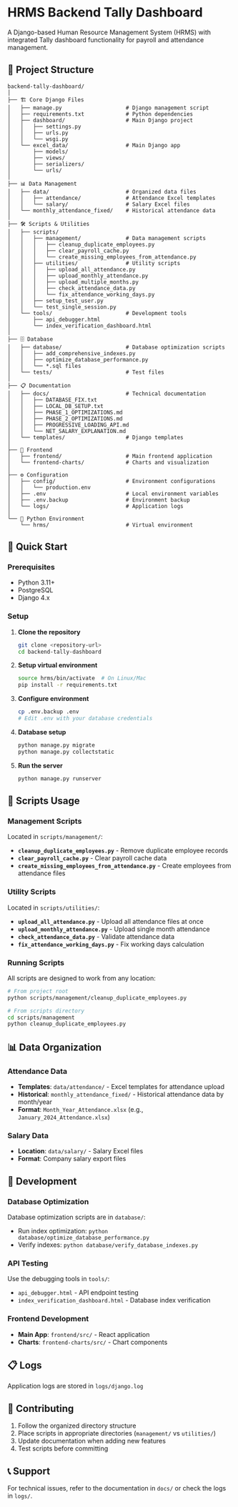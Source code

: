 # HRMS Backend Tally Dashboard

A Django-based Human Resource Management System (HRMS) with integrated Tally dashboard functionality for payroll and attendance management.

## 📁 Project Structure

```
backend-tally-dashboard/
│
├── 🏗️ Core Django Files
│   ├── manage.py                    # Django management script
│   ├── requirements.txt             # Python dependencies
│   ├── dashboard/                   # Main Django project
│   │   ├── settings.py
│   │   ├── urls.py
│   │   └── wsgi.py
│   └── excel_data/                  # Main Django app
│       ├── models/
│       ├── views/
│       ├── serializers/
│       └── urls/
│
├── 📊 Data Management
│   ├── data/                        # Organized data files
│   │   ├── attendance/              # Attendance Excel templates
│   │   └── salary/                  # Salary Excel files
│   └── monthly_attendance_fixed/    # Historical attendance data
│
├── 🛠️ Scripts & Utilities
│   ├── scripts/
│   │   ├── management/              # Data management scripts
│   │   │   ├── cleanup_duplicate_employees.py
│   │   │   ├── clear_payroll_cache.py
│   │   │   └── create_missing_employees_from_attendance.py
│   │   ├── utilities/               # Utility scripts
│   │   │   ├── upload_all_attendance.py
│   │   │   ├── upload_monthly_attendance.py
│   │   │   ├── upload_multiple_months.py
│   │   │   ├── check_attendance_data.py
│   │   │   └── fix_attendance_working_days.py
│   │   ├── setup_test_user.py
│   │   └── test_single_session.py
│   └── tools/                       # Development tools
│       ├── api_debugger.html
│       └── index_verification_dashboard.html
│
├── 🗄️ Database
│   ├── database/                    # Database optimization scripts
│   │   ├── add_comprehensive_indexes.py
│   │   ├── optimize_database_performance.py
│   │   └── *.sql files
│   └── tests/                       # Test files
│
├── 📋 Documentation
│   ├── docs/                        # Technical documentation
│   │   ├── DATABASE_FIX.txt
│   │   ├── LOCAL_DB_SETUP.txt
│   │   ├── PHASE_1_OPTIMIZATIONS.md
│   │   ├── PHASE_2_OPTIMIZATIONS.md
│   │   ├── PROGRESSIVE_LOADING_API.md
│   │   └── NET_SALARY_EXPLANATION.md
│   └── templates/                   # Django templates
│
├── 🎨 Frontend
│   ├── frontend/                    # Main frontend application
│   └── frontend-charts/             # Charts and visualization
│
├── ⚙️ Configuration
│   ├── config/                      # Environment configurations
│   │   └── production.env
│   ├── .env                         # Local environment variables
│   ├── .env.backup                  # Environment backup
│   └── logs/                        # Application logs
│
└── 🐍 Python Environment
    └── hrms/                        # Virtual environment
```

## 🚀 Quick Start

### Prerequisites
- Python 3.11+
- PostgreSQL
- Django 4.x

### Setup
1. **Clone the repository**
   ```bash
   git clone <repository-url>
   cd backend-tally-dashboard
   ```

2. **Setup virtual environment**
   ```bash
   source hrms/bin/activate  # On Linux/Mac
   pip install -r requirements.txt
   ```

3. **Configure environment**
   ```bash
   cp .env.backup .env
   # Edit .env with your database credentials
   ```

4. **Database setup**
   ```bash
   python manage.py migrate
   python manage.py collectstatic
   ```

5. **Run the server**
   ```bash
   python manage.py runserver
   ```

## 📝 Scripts Usage

### Management Scripts
Located in `scripts/management/`:

- **`cleanup_duplicate_employees.py`** - Remove duplicate employee records
- **`clear_payroll_cache.py`** - Clear payroll cache data
- **`create_missing_employees_from_attendance.py`** - Create employees from attendance files

### Utility Scripts
Located in `scripts/utilities/`:

- **`upload_all_attendance.py`** - Upload all attendance files at once
- **`upload_monthly_attendance.py`** - Upload single month attendance
- **`check_attendance_data.py`** - Validate attendance data
- **`fix_attendance_working_days.py`** - Fix working days calculation

### Running Scripts
All scripts are designed to work from any location:

```bash
# From project root
python scripts/management/cleanup_duplicate_employees.py

# From scripts directory
cd scripts/management
python cleanup_duplicate_employees.py
```

## 📊 Data Organization

### Attendance Data
- **Templates**: `data/attendance/` - Excel templates for attendance upload
- **Historical**: `monthly_attendance_fixed/` - Historical attendance data by month/year
- **Format**: `Month_Year_Attendance.xlsx` (e.g., `January_2024_Attendance.xlsx`)

### Salary Data
- **Location**: `data/salary/` - Salary Excel files
- **Format**: Company salary export files

## 🔧 Development

### Database Optimization
Database optimization scripts are in `database/`:
- Run index optimization: `python database/optimize_database_performance.py`
- Verify indexes: `python database/verify_database_indexes.py`

### API Testing
Use the debugging tools in `tools/`:
- `api_debugger.html` - API endpoint testing
- `index_verification_dashboard.html` - Database index verification

### Frontend Development
- **Main App**: `frontend/src/` - React application
- **Charts**: `frontend-charts/src/` - Chart components

## 📋 Logs
Application logs are stored in `logs/django.log`

## 🤝 Contributing
1. Follow the organized directory structure
2. Place scripts in appropriate directories (`management/` vs `utilities/`)
3. Update documentation when adding new features
4. Test scripts before committing

## 📞 Support
For technical issues, refer to the documentation in `docs/` or check the logs in `logs/`.